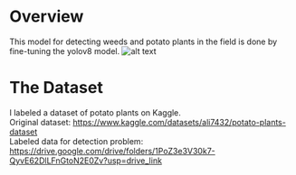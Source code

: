 # Overview 
This model for detecting weeds and potato plants in the field is done by fine-tuning the yolov8 model.
![alt text](https://github.com/moayyad16/Orange-Summer-Challenge-/blob/main/Potato%20and%20Weed%20Detection/runs/detect/train9/train_batch0.jpg?raw=true)

# The Dataset 
I labeled a dataset of potato plants on Kaggle.<br>
Original dataset: https://www.kaggle.com/datasets/ali7432/potato-plants-dataset <br>
Labeled data for detection problem: https://drive.google.com/drive/folders/1PoZ3e3V30k7-QyvE62DlLFnGtoN2E0Zv?usp=drive_link
